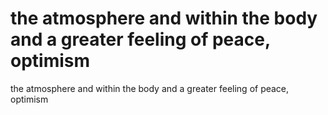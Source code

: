 # the atmosphere and within the body and a greater feeling of peace, optimism

the atmosphere and within the body and a greater feeling of peace, optimism